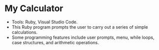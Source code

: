 # My Calculator
* Tools: Ruby, Visual Studio Code.
* This Ruby program prompts the user to carry out a series of simple calculations.
* Some programming features include user prompts, menu, while loops, case structures, and arithmetic operations.
